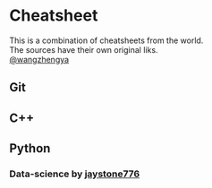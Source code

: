 # Cheatsheet
This is a combination of cheatsheets from the world.  
The sources have their own original liks.  
[@wangzhengya](https://github.com/wangzhengya/cheatsheet)
## Git
## C++
## Python
### Data-science by [jaystone776](https://github.com/jaystone776/python-data-science-cheatsheet)